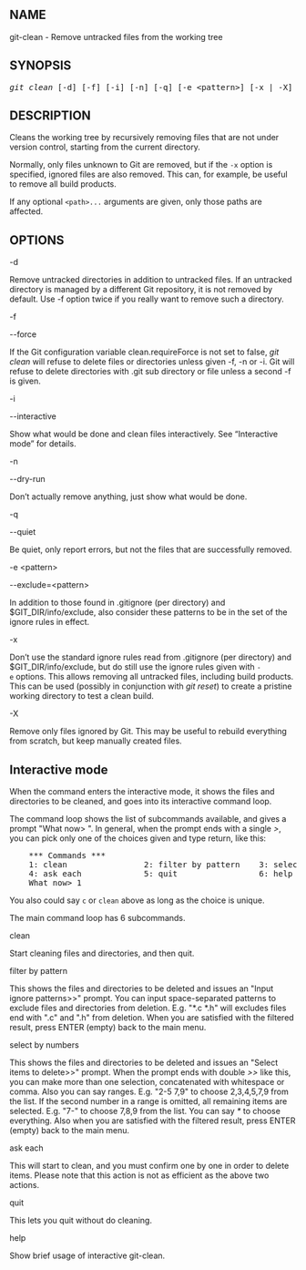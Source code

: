 <h2>NAME</h2>

<p>git-clean - Remove untracked files from the working tree</p>

<h2>SYNOPSIS</h2>

<pre>
<em>git clean</em> [-d] [-f] [-i] [-n] [-q] [-e &lt;pattern&gt;] [-x | -X] [--] &lt;path&gt;&hellip;​</pre>

<h2>DESCRIPTION</h2>

<p>Cleans the working tree by recursively removing files that are not under version control, starting from the current directory.</p>

<p>Normally, only files unknown to Git are removed, but if the&nbsp;<code>-x</code>&nbsp;option is specified, ignored files are also removed. This can, for example, be useful to remove all build products.</p>

<p>If any optional&nbsp;<code>&lt;path&gt;...</code>&nbsp;arguments are given, only those paths are affected.</p>

<h2>OPTIONS</h2>

<p>-d</p>

<p>Remove untracked directories in addition to untracked files. If an untracked directory is managed by a different Git repository, it is not removed by default. Use -f option twice if you really want to remove such a directory.</p>

<p>-f</p>

<p>--force</p>

<p>If the Git configuration variable clean.requireForce is not set to false,&nbsp;<em>git clean</em>&nbsp;will refuse to delete files or directories unless given -f, -n or -i. Git will refuse to delete directories with .git sub directory or file unless a second -f is given.</p>

<p>-i</p>

<p>--interactive</p>

<p>Show what would be done and clean files interactively. See &ldquo;Interactive mode&rdquo; for details.</p>

<p>-n</p>

<p>--dry-run</p>

<p>Don&rsquo;t actually remove anything, just show what would be done.</p>

<p>-q</p>

<p>--quiet</p>

<p>Be quiet, only report errors, but not the files that are successfully removed.</p>

<p>-e &lt;pattern&gt;</p>

<p>--exclude=&lt;pattern&gt;</p>

<p>In addition to those found in .gitignore (per directory) and $GIT_DIR/info/exclude, also consider these patterns to be in the set of the ignore rules in effect.</p>

<p>-x</p>

<p>Don&rsquo;t use the standard ignore rules read from .gitignore (per directory) and $GIT_DIR/info/exclude, but do still use the ignore rules given with&nbsp;<code>-e</code>&nbsp;options. This allows removing all untracked files, including build products. This can be used (possibly in conjunction with&nbsp;<em>git reset</em>) to create a pristine working directory to test a clean build.</p>

<p>-X</p>

<p>Remove only files ignored by Git. This may be useful to rebuild everything from scratch, but keep manually created files.</p>

<h2>Interactive mode</h2>

<p>When the command enters the interactive mode, it shows the files and directories to be cleaned, and goes into its interactive command loop.</p>

<p>The command loop shows the list of subcommands available, and gives a prompt &quot;What now&gt; &quot;. In general, when the prompt ends with a single&nbsp;<em>&gt;</em>, you can pick only one of the choices given and type return, like this:</p>

<pre>
    *** Commands ***
	1: clean                2: filter by pattern    3: select by numbers
	4: ask each             5: quit                 6: help
    What now&gt; 1</pre>

<p>You also could say&nbsp;<code>c</code>&nbsp;or&nbsp;<code>clean</code>&nbsp;above as long as the choice is unique.</p>

<p>The main command loop has 6 subcommands.</p>

<p>clean</p>

<p>Start cleaning files and directories, and then quit.</p>

<p>filter by pattern</p>

<p>This shows the files and directories to be deleted and issues an &quot;Input ignore patterns&gt;&gt;&quot; prompt. You can input space-separated patterns to exclude files and directories from deletion. E.g. &quot;*.c *.h&quot; will excludes files end with &quot;.c&quot; and &quot;.h&quot; from deletion. When you are satisfied with the filtered result, press ENTER (empty) back to the main menu.</p>

<p>select by numbers</p>

<p>This shows the files and directories to be deleted and issues an &quot;Select items to delete&gt;&gt;&quot; prompt. When the prompt ends with double&nbsp;<em>&gt;&gt;</em>&nbsp;like this, you can make more than one selection, concatenated with whitespace or comma. Also you can say ranges. E.g. &quot;2-5 7,9&quot; to choose 2,3,4,5,7,9 from the list. If the second number in a range is omitted, all remaining items are selected. E.g. &quot;7-&quot; to choose 7,8,9 from the list. You can say&nbsp;<em>*</em>&nbsp;to choose everything. Also when you are satisfied with the filtered result, press ENTER (empty) back to the main menu.</p>

<p>ask each</p>

<p>This will start to clean, and you must confirm one by one in order to delete items. Please note that this action is not as efficient as the above two actions.</p>

<p>quit</p>

<p>This lets you quit without do cleaning.</p>

<p>help</p>

<p>Show brief usage of interactive git-clean.</p>
